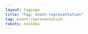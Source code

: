 ```yaml
---
layout: tagpage
title: "Tag: event-representation"
tag: event-representation
robots: noindex
---
```

